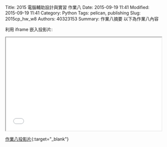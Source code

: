 Title: 2015 電腦輔助設計與實習 作業八
Date: 2015-09-19 11:41
Modified: 2015-09-19 11:41
Category: Python
Tags: pelican, publishing
Slug: 2015cp_hw_w8
Authors: 40323153
Summary: 作業八摘要
以下為作業八內容

利用 iframe 嵌入投影片:

<iframe src="simplest.html" width="500" height="300"></iframe>

[作業八投影片](simplest.html){:target="_blank"}


